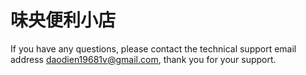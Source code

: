 # 味央便利小店



If you have any questions, please contact the technical support email address daodien19681v@gmail.com, thank you for your support.
